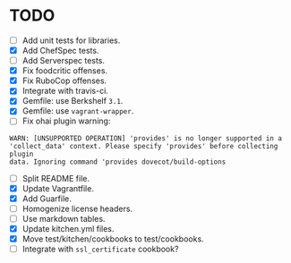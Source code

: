 TODO
====

* [ ] Add unit tests for libraries.
* [x] Add ChefSpec tests.
* [ ] Add Serverspec tests.
* [x] Fix foodcritic offenses.
* [x] Fix RuboCop offenses.
* [x] Integrate with travis-ci.
* [x] Gemfile: use Berkshelf `3.1`.
* [x] Gemfile: use `vagrant-wrapper`.
* [ ] Fix ohai plugin warning:
```
WARN: [UNSUPPORTED OPERATION] 'provides' is no longer supported in a
'collect_data' context. Please specify 'provides' before collecting plugin
data. Ignoring command 'provides dovecot/build-options
```
* [ ] Split README file.
* [x] Update Vagrantfile.
* [x] Add Guarfile.
* [ ] Homogenize license headers.
* [ ] Use markdown tables.
* [x] Update kitchen.yml files.
* [x] Move test/kitchen/cookbooks to test/cookbooks.
* [ ] Integrate with `ssl_certificate` cookbook?
